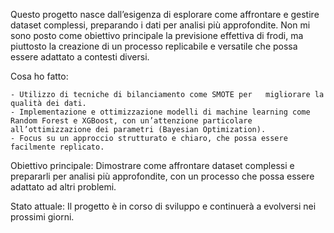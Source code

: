 Questo progetto nasce dall’esigenza di esplorare come affrontare e gestire dataset complessi, preparando i dati per analisi più approfondite. Non mi sono posto come obiettivo principale la previsione effettiva di frodi, ma piuttosto la creazione di un processo replicabile e versatile che possa essere adattato a contesti diversi.

Cosa ho fatto:

    - Utilizzo di tecniche di bilanciamento come SMOTE per   migliorare la qualità dei dati.
    - Implementazione e ottimizzazione modelli di machine learning come Random Forest e XGBoost, con un’attenzione particolare all’ottimizzazione dei parametri (Bayesian Optimization).
    - Focus su un approccio strutturato e chiaro, che possa essere facilmente replicato.

Obiettivo principale: Dimostrare come affrontare dataset complessi e prepararli per analisi più approfondite, con un processo che possa essere adattato ad altri problemi.

Stato attuale: Il progetto è in corso di sviluppo e continuerà a evolversi nei prossimi giorni.